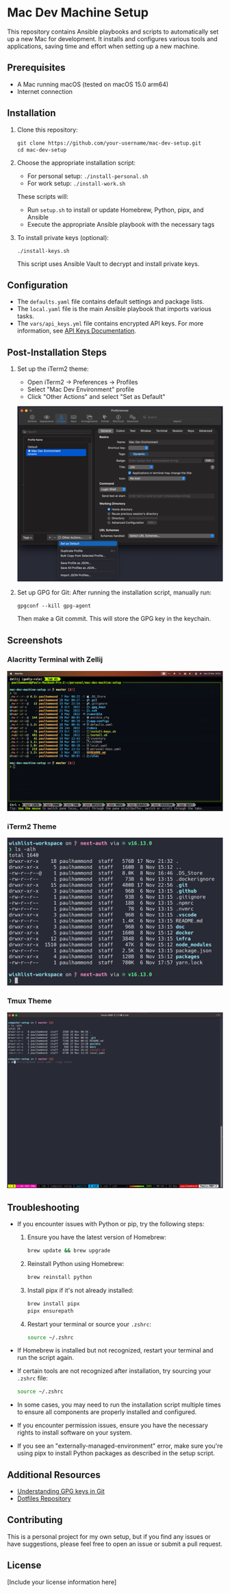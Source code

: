 # Mac Dev Machine Setup

This repository contains Ansible playbooks and scripts to automatically set up a new Mac for development. It installs and configures various tools and applications, saving time and effort when setting up a new machine.

## Prerequisites

- A Mac running macOS (tested on macOS 15.0 arm64)
- Internet connection

## Installation

1. Clone this repository:

   ```
   git clone https://github.com/your-username/mac-dev-setup.git
   cd mac-dev-setup
   ```

2. Choose the appropriate installation script:

   - For personal setup: `./install-personal.sh`
   - For work setup: `./install-work.sh`

   These scripts will:

   - Run `setup.sh` to install or update Homebrew, Python, pipx, and Ansible
   - Execute the appropriate Ansible playbook with the necessary tags

3. To install private keys (optional):
   ```
   ./install-keys.sh
   ```
   This script uses Ansible Vault to decrypt and install private keys.

## Configuration

- The `defaults.yaml` file contains default settings and package lists.
- The `local.yaml` file is the main Ansible playbook that imports various tasks.
- The `vars/api_keys.yml` file contains encrypted API keys. For more information, see [API Keys Documentation](./docs/api-keys.md).

## Post-Installation Steps

1. Set up the iTerm2 theme:

   - Open iTerm2 -> Preferences -> Profiles
   - Select "Mac Dev Environment" profile
   - Click "Other Actions" and select "Set as Default"

   ![iterm theme instructions](./docs/screenshots/choose-iterm-theme.png)

2. Set up GPG for Git:
   After running the installation script, manually run:
   ```
   gpgconf --kill gpg-agent
   ```
   Then make a Git commit. This will store the GPG key in the keychain.

## Screenshots

### Alacritty Terminal with Zellij

![alacritty theme](./docs/screenshots/alacritty-zellij.png)

### iTerm2 Theme

![iterm theme](./docs/screenshots/iterm-theme-example.png)

### Tmux Theme

![tmux theme](./docs/screenshots/tmux-theme-example.png)

## Troubleshooting

- If you encounter issues with Python or pip, try the following steps:

  1. Ensure you have the latest version of Homebrew:

     ```sh
     brew update && brew upgrade
     ```

  2. Reinstall Python using Homebrew:

     ```sh
     brew reinstall python
     ```

  3. Install pipx if it's not already installed:

     ```sh
     brew install pipx
     pipx ensurepath
     ```

  4. Restart your terminal or source your `.zshrc`:

     ```sh
     source ~/.zshrc
     ```

- If Homebrew is installed but not recognized, restart your terminal and run the script again.
- If certain tools are not recognized after installation, try sourcing your `.zshrc` file:

  ```sh
  source ~/.zshrc
  ```

- In some cases, you may need to run the installation script multiple times to ensure all components are properly installed and configured.
- If you encounter permission issues, ensure you have the necessary rights to install software on your system.
- If you see an "externally-managed-environment" error, make sure you're using pipx to install Python packages as described in the setup script.

## Additional Resources

- [Understanding GPG keys in Git](https://samuelsson.dev/sign-git-commits-on-github-with-gpg-in-macos/)
- [Dotfiles Repository](https://github.com/citypaul/.dotfiles)

## Contributing

This is a personal project for my own setup, but if you find any issues or have suggestions, please feel free to open an issue or submit a pull request.

## License

[Include your license information here]
